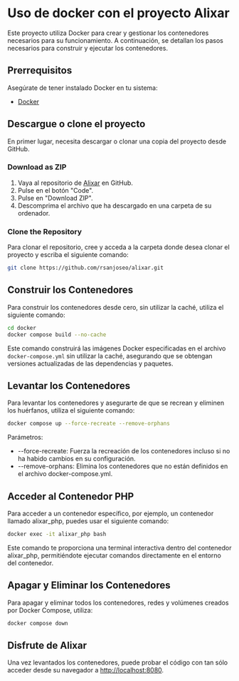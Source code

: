 # Uso de docker con el proyecto Alixar

Este proyecto utiliza Docker para crear y gestionar los contenedores necesarios para su funcionamiento. A continuación, se detallan los pasos necesarios para construir y ejecutar los contenedores.

## Prerrequisitos

Asegúrate de tener instalado Docker en tu sistema:

- [Docker](https://docs.docker.com/get-docker/)

## Descargue o clone el proyecto

En primer lugar, necesita descargar o clonar una copia del proyecto desde GitHub.

### Download as ZIP

1. Vaya al repositorio de [Alixar](https://github.com/rsanjoseo/alixar) en GitHub.
2. Pulse en el botón "Code".
3. Pulse en "Download ZIP".
4. Descomprima el archivo que ha descargado en una carpeta de su ordenador.

### Clone the Repository

Para clonar el repositorio, cree y acceda a la carpeta donde desea clonar el proyecto y escriba el siguiente comando:

```sh
git clone https://github.com/rsanjoseo/alixar.git
```

## Construir los Contenedores

Para construir los contenedores desde cero, sin utilizar la caché, utiliza el siguiente comando:

```sh
cd docker
docker compose build --no-cache
```

Este comando construirá las imágenes Docker especificadas en el archivo `docker-compose.yml` sin utilizar la caché, asegurando que se obtengan versiones actualizadas de las dependencias y paquetes.

## Levantar los Contenedores
Para levantar los contenedores y asegurarte de que se recrean y eliminen los huérfanos, utiliza el siguiente comando:

```sh
docker compose up --force-recreate --remove-orphans
```

Parámetros:
- --force-recreate: Fuerza la recreación de los contenedores incluso si no ha habido cambios en su configuración.
- --remove-orphans: Elimina los contenedores que no están definidos en el archivo docker-compose.yml.

## Acceder al Contenedor PHP

Para acceder a un contenedor específico, por ejemplo, un contenedor llamado alixar_php, puedes usar el siguiente comando:

```sh
docker exec -it alixar_php bash
```

Este comando te proporciona una terminal interactiva dentro del contenedor alixar_php, permitiéndote ejecutar comandos directamente en el entorno del contenedor.

## Apagar y Eliminar los Contenedores

Para apagar y eliminar todos los contenedores, redes y volúmenes creados por Docker Compose, utiliza:

```sh
docker compose down
```

## Disfrute de Alixar

Una vez levantados los contenedores, puede probar el código con tan sólo acceder desde su navegador a [http://localhost:8080](http://localhost:8080).  